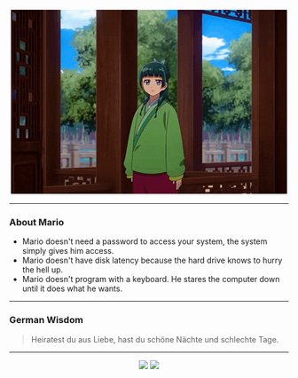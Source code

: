<p align="center">
  <img src="assets/maomao.gif" />
</p>

---

### About Mario
- Mario doesn't need a password to access your system, the system simply gives him access.
- Mario doesn't have disk latency because the hard drive knows to hurry the hell up.
- Mario doesn't program with a keyboard. He stares the computer down until it does what he wants.

---

### German Wisdom
> Heiratest du aus Liebe, hast du schöne Nächte und schlechte Tage.

---

<p align="center">
  <a>
    <img height="180em" src="https://github-readme-stats-eight-theta.vercel.app/api?username=Torfkopp&show_icons=true&theme=dark&include_all_commits=true&count_private=true"/>
  </a>
  <a href="https://github.com/Torfkopp?tab=repositories">
    <img height="180em" src="https://github-readme-stats-eight-theta.vercel.app/api/top-langs/?username=torfkopp&layout=compact&theme=dark&langs_count=8&hide=java"/>
  </a>
</p>
